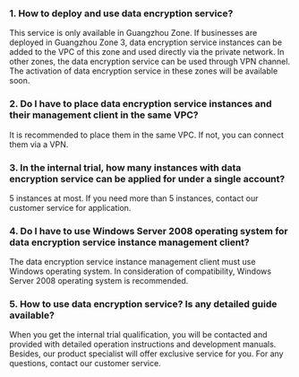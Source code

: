 ### 1. How to deploy and use data encryption service?
This service is only available in Guangzhou Zone. If businesses are deployed in Guangzhou Zone 3, data encryption service instances can be added to the VPC of this zone and used directly via the private network. In other zones, the data encryption service can be used through VPN channel. The activation of data encryption service in these zones will be available soon.

### 2. Do I have to place data encryption service instances and their management client in the same VPC?
It is recommended to place them in the same VPC. If not, you can connect them via a VPN.

### 3. In the internal trial, how many instances with data encryption service can be applied for under a single account?
5 instances at most. If you need more than 5 instances, contact our customer service for application.

### 4. Do I have to use Windows Server 2008 operating system for data encryption service instance management client?
The data encryption service instance management client must use Windows operating system. In consideration of compatibility, Windows Server 2008 operating system is recommended.

### 5. How to use data encryption service? Is any detailed guide available?
When you get the internal trial qualification, you will be contacted and provided with detailed operation instructions and development manuals. Besides, our product specialist will offer exclusive service for you. For any questions, contact our customer service.

